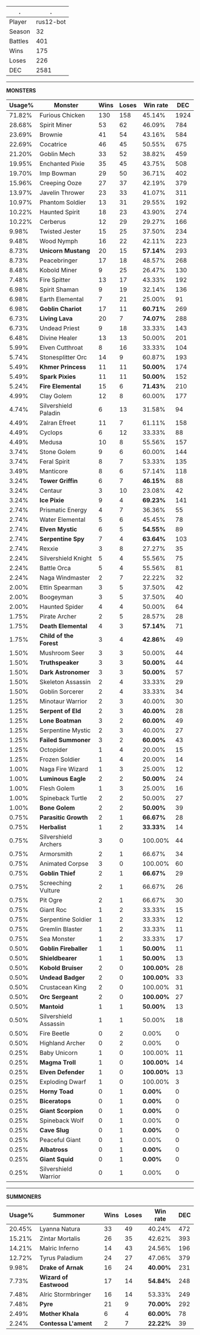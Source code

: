 .|.
|-|-
Player|rus12-bot
Season|32
Battles|401
Wins|175
Loses|226
DEC|2581

---
**MONSTERS**

Usage%|Monster|Wins|Loses|Win rate|DEC|
-|-|-|-|-|-|
71.82%|Furious Chicken|130|158|45.14%|1924|
28.68%|Spirit Miner|53|62|46.09%|784|
23.69%|Brownie|41|54|43.16%|584|
22.69%|Cocatrice|46|45|50.55%|675|
21.20%|Goblin Mech|33|52|38.82%|459|
19.95%|Enchanted Pixie|35|45|43.75%|508|
19.70%|Imp Bowman|29|50|36.71%|402|
15.96%|Creeping Ooze|27|37|42.19%|379|
13.97%|Javelin Thrower|23|33|41.07%|311|
10.97%|Phantom Soldier|13|31|29.55%|192|
10.22%|Haunted Spirit|18|23|43.90%|274|
10.22%|Cerberus|12|29|29.27%|166|
9.98%|Twisted Jester|15|25|37.50%|234|
9.48%|Wood Nymph|16|22|42.11%|223|
8.73%|**Unicorn Mustang**|20|15|**57.14%**|293|
8.73%|Peacebringer|17|18|48.57%|268|
8.48%|Kobold Miner|9|25|26.47%|130|
7.48%|Fire Spitter|13|17|43.33%|192|
6.98%|Spirit Shaman|9|19|32.14%|136|
6.98%|Earth Elemental|7|21|25.00%|91|
6.98%|**Goblin Chariot**|17|11|**60.71%**|269|
6.73%|**Living Lava**|20|7|**74.07%**|288|
6.73%|Undead Priest|9|18|33.33%|143|
6.48%|Divine Healer|13|13|50.00%|201|
5.99%|Elven Cutthroat|8|16|33.33%|104|
5.74%|Stonesplitter Orc|14|9|60.87%|193|
5.49%|**Khmer Princess**|11|11|**50.00%**|174|
5.49%|**Spark Pixies**|11|11|**50.00%**|152|
5.24%|**Fire Elemental**|15|6|**71.43%**|210|
4.99%|Clay Golem|12|8|60.00%|177|
4.74%|Silvershield Paladin|6|13|31.58%|94|
4.49%|Zalran Efreet|11|7|61.11%|158|
4.49%|Cyclops|6|12|33.33%|88|
4.49%|Medusa|10|8|55.56%|157|
3.74%|Stone Golem|9|6|60.00%|144|
3.74%|Feral Spirit|8|7|53.33%|135|
3.49%|Manticore|8|6|57.14%|118|
3.24%|**Tower Griffin**|6|7|**46.15%**|88|
3.24%|Centaur|3|10|23.08%|42|
3.24%|**Ice Pixie**|9|4|**69.23%**|141|
2.74%|Prismatic Energy|4|7|36.36%|55|
2.74%|Water Elemental|5|6|45.45%|78|
2.74%|**Elven Mystic**|6|5|**54.55%**|89|
2.74%|**Serpentine Spy**|7|4|**63.64%**|103|
2.74%|Rexxie|3|8|27.27%|35|
2.24%|Silvershield Knight|5|4|55.56%|75|
2.24%|Battle Orca|5|4|55.56%|81|
2.24%|Naga Windmaster|2|7|22.22%|32|
2.00%|Ettin Spearman|3|5|37.50%|42|
2.00%|Boogeyman|3|5|37.50%|40|
2.00%|Haunted Spider|4|4|50.00%|64|
1.75%|Pirate Archer|2|5|28.57%|28|
1.75%|**Death Elemental**|4|3|**57.14%**|71|
1.75%|**Child of the Forest**|3|4|**42.86%**|49|
1.50%|Mushroom Seer|3|3|50.00%|44|
1.50%|**Truthspeaker**|3|3|**50.00%**|44|
1.50%|**Dark Astronomer**|3|3|**50.00%**|57|
1.50%|Skeleton Assassin|2|4|33.33%|29|
1.50%|Goblin Sorcerer|2|4|33.33%|34|
1.25%|Minotaur Warrior|2|3|40.00%|30|
1.25%|**Serpent of Eld**|2|3|**40.00%**|28|
1.25%|**Lone Boatman**|3|2|**60.00%**|49|
1.25%|Serpentine Mystic|2|3|40.00%|27|
1.25%|**Failed Summoner**|3|2|**60.00%**|43|
1.25%|Octopider|1|4|20.00%|15|
1.25%|Frozen Soldier|1|4|20.00%|14|
1.00%|Naga Fire Wizard|1|3|25.00%|12|
1.00%|**Luminous Eagle**|2|2|**50.00%**|24|
1.00%|Flesh Golem|1|3|25.00%|16|
1.00%|Spineback Turtle|2|2|50.00%|27|
1.00%|**Bone Golem**|2|2|**50.00%**|39|
0.75%|**Parasitic Growth**|2|1|**66.67%**|28|
0.75%|**Herbalist**|1|2|**33.33%**|14|
0.75%|Silvershield Archers|3|0|100.00%|44|
0.75%|Armorsmith|2|1|66.67%|34|
0.75%|Animated Corpse|3|0|100.00%|60|
0.75%|**Goblin Thief**|2|1|**66.67%**|29|
0.75%|Screeching Vulture|2|1|66.67%|26|
0.75%|Pit Ogre|2|1|66.67%|30|
0.75%|Giant Roc|1|2|33.33%|15|
0.75%|Serpentine Soldier|1|2|33.33%|12|
0.75%|Gremlin Blaster|1|2|33.33%|11|
0.75%|Sea Monster|1|2|33.33%|17|
0.50%|**Goblin Fireballer**|1|1|**50.00%**|11|
0.50%|**Shieldbearer**|1|1|**50.00%**|13|
0.50%|**Kobold Bruiser**|2|0|**100.00%**|28|
0.50%|**Undead Badger**|2|0|**100.00%**|33|
0.50%|Crustacean King|2|0|100.00%|31|
0.50%|**Orc Sergeant**|2|0|**100.00%**|27|
0.50%|**Mantoid**|1|1|**50.00%**|13|
0.50%|Silvershield Assassin|1|1|50.00%|18|
0.50%|Fire Beetle|0|2|0.00%|0|
0.50%|Highland Archer|0|2|0.00%|0|
0.25%|Baby Unicorn|1|0|100.00%|11|
0.25%|**Magma Troll**|1|0|**100.00%**|14|
0.25%|**Elven Defender**|1|0|**100.00%**|13|
0.25%|Exploding Dwarf|1|0|100.00%|3|
0.25%|**Horny Toad**|0|1|**0.00%**|0|
0.25%|**Biceratops**|0|1|**0.00%**|0|
0.25%|**Giant Scorpion**|0|1|**0.00%**|0|
0.25%|Spineback Wolf|0|1|0.00%|0|
0.25%|**Cave Slug**|0|1|**0.00%**|0|
0.25%|Peaceful Giant|0|1|0.00%|0|
0.25%|**Albatross**|0|1|**0.00%**|0|
0.25%|**Giant Squid**|0|1|**0.00%**|0|
0.25%|Silvershield Warrior|0|1|0.00%|0|

---
**SUMMONERS**

Usage%|Summoner|Wins|Loses|Win rate|DEC|
-|-|-|-|-|-|
20.45%|Lyanna Natura|33|49|40.24%|472|
15.21%|Zintar Mortalis|26|35|42.62%|393|
14.21%|Malric Inferno|14|43|24.56%|196|
12.72%|Tyrus Paladium|24|27|47.06%|379|
9.98%|**Drake of Arnak**|16|24|**40.00%**|231|
7.73%|**Wizard of Eastwood**|17|14|**54.84%**|248|
7.48%|Alric Stormbringer|16|14|53.33%|249|
7.48%|**Pyre**|21|9|**70.00%**|292|
2.49%|**Mother Khala**|6|4|**60.00%**|78|
2.24%|**Contessa L'ament**|2|7|**22.22%**|39|
